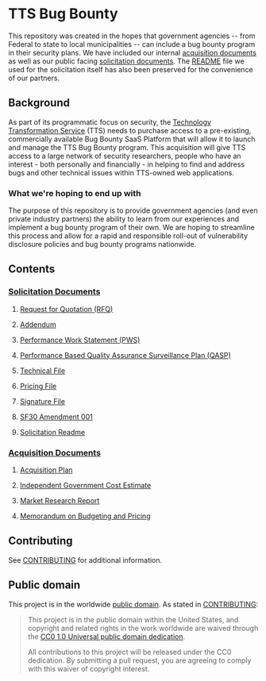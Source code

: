 # TTS Bug Bounty

This repository was created in the hopes that government agencies -- from Federal to state to local municipalities -- can include a bug bounty program in their security plans. We have included our internal [acquisition documents](acquisition_documents) as well as our public facing [solicitation documents](solicitation_documents). The [README](SOLICITATION_README.md) file we used for the solicitation itself has also been preserved for the convenience of our partners.

## Background

As part of its programmatic focus on security, the [Technology Transformation Service](https://www.gsa.gov/portal/category/25729) (TTS) needs to purchase access to a pre-existing, commercially available Bug Bounty SaaS Platform that will allow it to launch and manage the TTS Bug Bounty program. This acquisition will give TTS access to a large network of security researchers, people who have an interest - both personally and financially - in helping to find and address bugs and other technical issues within TTS-owned web applications.

### What we're hoping to end up with

The purpose of this repository is to provide government agencies (and even private industry partners) the ability to learn from our experiences and implement a bug bounty program of their own. We are hoping to streamline this process and allow for a rapid and responsible roll-out of vulnerability disclosure policies and bug bounty programs nationwide.

## Contents

### [Solicitation Documents](solicitation_documents)

1. [Request for Quotation (RFQ)](solicitation_documents/001_RFQ.md)

2. [Addendum](solicitation_documents/002_Addendum.md)

3. [Performance Work Statement (PWS)](solicitation_documents/003_PWS.md)

4. [Performance Based Quality Assurance Surveillance Plan (QASP)](solicitation_documents/004_QASP.md)

5. [Technical File](solicitation_documents/response_templates/005_TECHNICAL_FILE.yaml)

6. [Pricing File](solicitation_documents/response_templates/006_PRICING_FILE.yaml)

7. [Signature File](solicitation_documents/response_templates/007_SIGNATURE_FILE.md)

8. [SF30 Amendment 001](solicitation_documents/SF30-%20Bug%20Bounty-%20001.pdf)

9. [Solicitation Readme](SOLICITATION_README.md)

### [Acquisition Documents](acquisition_documents)

1. [Acquisition Plan](acquisition_documents/Acquisition_Plan.md)

2. [Independent Government Cost Estimate](acquisition_documents/IGCE_TTS-Bug-Bounty.xlsx)

3. [Market Research Report](acquisition_documents/Market_Research_Report.md)

4. [Memorandum on Budgeting and Pricing](acquisition_documents/Memorandum_on_Budgeting_and_Pricing.md)

## Contributing

See [CONTRIBUTING](CONTRIBUTING.md) for additional information.

## Public domain

This project is in the worldwide [public domain](LICENSE.md). As stated in [CONTRIBUTING](CONTRIBUTING.md):

> This project is in the public domain within the United States, and copyright and related rights in the work worldwide are waived through the [CC0 1.0 Universal public domain dedication](https://creativecommons.org/publicdomain/zero/1.0/).
>
> All contributions to this project will be released under the CC0 dedication. By submitting a pull request, you are agreeing to comply with this waiver of copyright interest.

